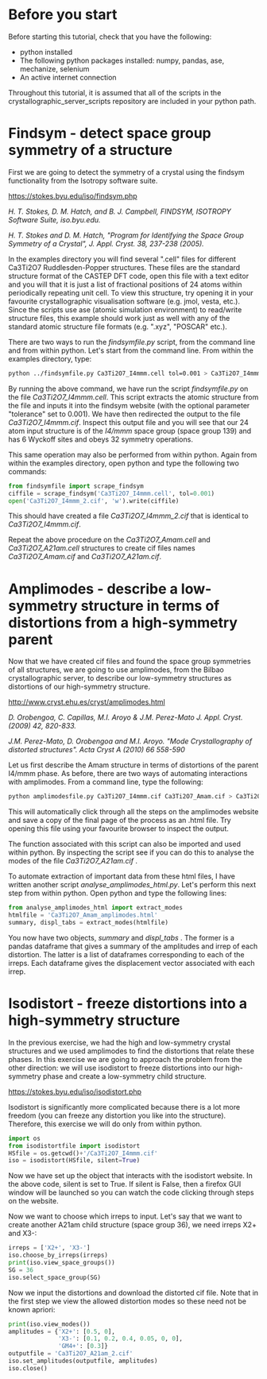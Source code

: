 # Before you start

Before starting this tutorial, check that you have the following:

* python installed
* The following python packages installed: numpy, pandas, ase, mechanize, selenium
* An active internet connection

Throughout this tutorial, it is assumed that all of the scripts in the crystallographic_server_scripts repository are included in your python path.



# Findsym - detect space group symmetry of a structure

First we are going to detect the symmetry of a crystal using the findsym functionality from the Isotropy software suite. 

https://stokes.byu.edu/iso/findsym.php

_H. T. Stokes, D. M. Hatch, and B. J. Campbell, FINDSYM, ISOTROPY Software Suite, iso.byu.edu._

_H. T. Stokes and D. M. Hatch, "Program for Identifying the Space Group Symmetry of a Crystal", J. Appl. Cryst. 38, 237-238 (2005)._

In the examples directory you will find several ".cell" files for different Ca3Ti2O7 Ruddlesden-Popper structures. These files are the standard structure format of the CASTEP DFT code, open this file with a text editor and you will that it is just a list of fractional positions of 24 atoms within periodically repeating unit cell. To view this structure, try opening it in your favourite crystallographic visualisation software (e.g. jmol, vesta, etc.). Since the scripts use ase (atomic simulation environment) to read/write structure files, this example should work just as well with any of the standard atomic structure file formats (e.g. ".xyz", "POSCAR" etc.).

There are two ways to run the _findsymfile.py_ script, from the command line and from within python. Let's start from the command line. From within the examples directory, type:

``` bash
python ../findsymfile.py Ca3Ti2O7_I4mmm.cell tol=0.001 > Ca3Ti2O7_I4mmm.cif
```

By running the above command, we have run the script _findsymfile.py_ on the file  _Ca3Ti2O7_I4mmm.cell_. This script extracts the atomic structure from the file and inputs it into the findsym website (with the optional parameter "tolerance" set to 0.001). We have then redirected the output to the file _Ca3Ti2O7_I4mmm.cif_. Inspect this output file and you will see that our 24 atom input structure is of the _I4/mmm_ space group (space group 139) and has 6 Wyckoff sites and obeys 32 symmetry operations.

This same operation may also be performed from within python. Again from within the examples directory, open python and type the following two commands:

```python
from findsymfile import scrape_findsym
ciffile = scrape_findsym('Ca3Ti2O7_I4mmm.cell', tol=0.001)
open('Ca3Ti2O7_I4mmm_2.cif', 'w').write(ciffile)
```

This should have created a file _Ca3Ti2O7_I4mmm_2.cif_ that is identical to _Ca3Ti2O7_I4mmm.cif_. 

Repeat the above procedure on the _Ca3Ti2O7_Amam.cell_ and _Ca3Ti2O7_A21am.cell_ structures to create cif files names _Ca3Ti2O7_Amam.cif_ and _Ca3Ti2O7_A21am.cif_.



# Amplimodes - describe a low-symmetry structure in terms of distortions from a high-symmetry parent

Now that we have created cif files and found the space group symmetries of all structures, we are going to use amplimodes, from the Bilbao crystallographic server, to describe our low-symmetry structures as distortions of our high-symmetry structure.

http://www.cryst.ehu.es/cryst/amplimodes.html

_D. Orobengoa, C. Capillas, M.I. Aroyo & J.M. Perez-Mato J. Appl. Cryst. (2009) 42, 820-833._

_J.M. Perez-Mato, D. Orobengoa and M.I. Aroyo. "Mode Crystallography of distorted structures". Acta Cryst A (2010) 66 558-590_

Let us first describe the Amam structure in terms of distortions of the parent I4/mmm phase. As before, there are two ways of automating interactions with amplimodes. From a command line, type the following:

```bash
python amplimodesfile.py Ca3Ti2O7_I4mmm.cif Ca3Ti2O7_Amam.cif > Ca3Ti2O7_Amam_amplimodes.html
```

This will automatically click through all the steps on the amplimodes website and save a copy of the final page of the process as an .html file. Try opening this file using your favourite browser to inspect the output.

The function associated with this script can also be imported and used within python. By inspecting the script see if you can do this to analyse the modes of the file _Ca3Ti2O7_A21am.cif_ .

To automate extraction of important data from these html files, I have written another script _analyse_amplimodes_html.py_. Let's perform this next step from within python. Open python and type the following lines:

```python
from analyse_amplimodes_html import extract_modes
htmlfile = 'Ca3Ti2O7_Amam_amplimodes.html'
summary, displ_tabs = extract_modes(htmlfile)
```

You now have two objects, _summary_ and _displ_tabs_ . The former is a pandas dataframe that gives a summary of the amplitudes and irrep of each distortion. The latter is a list of dataframes corresponding to each of the irreps. Each dataframe gives the displacement vector associated with each irrep.



# Isodistort - freeze distortions into a high-symmetry structure

In the previous exercise, we had the high and low-symmetry crystal structures and we used amplimodes to find the distortions that relate these phases. In this exercise we are going to approach the problem from the other direction: we will use isodistort to freeze distortions into our high-symmetry phase and create a low-symmetry child structure.

https://stokes.byu.edu/iso/isodistort.php

Isodistort is significantly more complicated because there is a lot more freedom (you can freeze any distortion you like into the structure). Therefore, this exercise we will do only from within python.

```python
import os
from isodistortfile import isodistort
HSfile = os.getcwd()+'/Ca3Ti2O7_I4mmm.cif'
iso = isodistort(HSfile, silent=True)
```

Now we have set up the object that interacts with the isodistort website. In the above code, silent is set to True. If silent is False, then a firefox GUI window will be launched so you can watch the code clicking through steps on the website.

Now we want to choose which irreps to input. Let's say that we want to create another A21am child structure (space group 36), we need irreps X2+ and X3-:

```python
irreps = ['X2+', 'X3-']
iso.choose_by_irreps(irreps)
print(iso.view_space_groups())
SG = 36
iso.select_space_group(SG)
```

Now we input the distortions and download the distorted cif file. Note that in the first step we view the allowed distortion modes so these need not be known apriori:

```python
print(iso.view_modes())
amplitudes = {'X2+': [0.5, 0],
              'X3-': [0.1, 0.2, 0.4, 0.05, 0, 0],
              'GM4+': [0.3]}
outputfile = 'Ca3Ti2O7_A21am_2.cif'
iso.set_amplitudes(outputfile, amplitudes)
iso.close()
```
